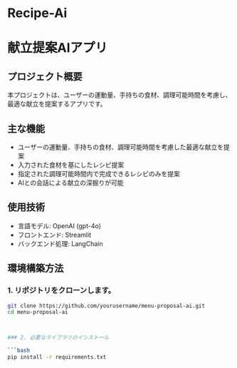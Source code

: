 # Recipe-Ai

# 献立提案AIアプリ

## プロジェクト概要

本プロジェクトは、ユーザーの運動量、手持ちの食材、調理可能時間を考慮し、最適な献立を提案するアプリです。

## 主な機能

- ユーザーの運動量、手持ちの食材、調理可能時間を考慮した最適な献立を提案
- 入力された食材を基にしたレシピ提案
- 指定された調理可能時間内で完成できるレシピのみを提案
- AIとの会話による献立の深掘りが可能

## 使用技術

- 言語モデル: OpenAI (gpt-4o)
- フロントエンド: Streamlit
- バックエンド処理: LangChain

## 環境構築方法

### 1. リポジトリをクローンします。

```bash
git clone https://github.com/yourusername/menu-proposal-ai.git
cd menu-proposal-ai



### 2. 必要なライブラリのインストール

```bash
pip install -r requirements.txt
